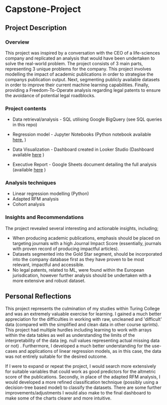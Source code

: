 # Capstone-Project

## Project Description

### Overview
This project was inspired by a conversation with the CEO of a life-sciences company and replicated an analysis that would have been undertaken to solve the real-world problem. The project consists of 3 main parts, representing 3 unique problems for the company. This project involves modelling the impact of academic publications in order to strategise the companys publication output. Next, segmenting publicly available datasets  in order to improve their current machine learning capabilities. Finally, providing a Freedom-To-Operate analysis regarding legal patents to ensure the avoidance of potential legal roadblocks.

### Project contents
* Data retrieval/analysis - SQL utilising Google BigQuery (see SQL queries in this repo)
  
* Regression model - Jupyter Notebooks (Python notebook available [here.](https://github.com/LuMaJe/Capstone-Project/blob/main/Linear%20Regression.ipynb) )
  
* Data Visualization - Dashboard created in Looker Studio (Dashboard available [here](https://lookerstudio.google.com/reporting/f2c52047-cbc5-4434-a196-1806aac77dbd) )
  
* Executive Report - Google Sheets document detailing the full analysis (available [here](https://docs.google.com/document/d/1xpuvG_GD15BuiaSIiabOqaPDJRFKKSung6jE8aLHSyA/edit?usp=sharing) )

### Analysis techniques
* Linear regression modelling (Python)
* Adapted RFM analysis
* Cohort analysis

### Insights and Recommendations
The project revealed several interesting and actionable insights, including;
* When producing academic publications, emphasis should be placed on targeting journals with a high Journal Impact Score (essentially, journals with proven record of producing impactful articles).
* Datasets segmented into the Gold Star segment, should be incorporated into the company database first as they have proven to be most relevant, impactful and accessible.
* No legal patents, related to ML, were found within the European jurisdication, however further analysis should be undertaken with a more extensive and robust dataset.

## Personal Reflections
This project represents the culmination of my studies within Turing College and was an extremely valuable exercise for learning. I gained a much better appreciation for the difficulties in working with raw, uncleaned and 'difficult' data (compared with the simplified and clean data in other course sprints). This project had multiple hurdles including learning to work with arrays within the data tables as well as understanding the limits of the interpretability of the data (eg. null values representing actual missing data or not) . Furthermore, I developed a much better understanding for the use-cases and applications of linear regression models, as in this case, the data was not entirely suitable for the desired outcome.

If I were to expand or repeat the project, I would search more extensively for suitable variables that could work as good predictors for the altmetric score of the publications. Secondly, in place of the adapted RFM analysis, I would developed a more refined classification technique (possibly using a decision-tree based model) to classify the datasets. There are some further improvements/adjustments I would also make to the final dashboard to make some of the charts clearer and more intuitive.
